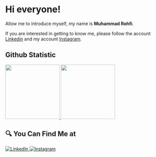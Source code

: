 # Hi everyone! 

Allow me to introduce myself, my name is **Muhammad Rohfi**.

If you are interested in getting to know me, please follow the account [Linkedin](https://www.linkedin.com/in/muhammad-rohfi-1ab71b222/) and my account [Instagram](https://www.instagram.com/muhammad_rohfi/).

## Github Statistic
<p align="left">
<a href="https://github.com/rohfi">
<img height="170em" src="https://github-readme-stats-eight-theta.vercel.app/api/top-langs/?username=rohfi&layout=compact&langs_count=8&theme=buefy"/>
<img height="170em" src="https://github-readme-stats-eight-theta.vercel.app/api?username=rohfi&show_icons=true&theme=buefy&include_all_commits=true&count_private=true"/>
</a>
</p>

## 🔍 You Can Find Me at 
<p> 
  <a href="https://www.linkedin.com/in/muhammad-rohfi-1ab71b222/" target="_blank">
    <img alt="LinkedIn" src="https://img.shields.io/badge/linkedin-%230077B5.svg?&style=for-the-badge&logo=linkedin&logoColor=white" />
  </a> 
  <a href="https://www.instagram.com/muhammad_rohfi/" target="_blank">
    <img alt="Instagram" src="https://img.shields.io/badge/instagram-%23E4405F.svg?&style=for-the-badge&logo=instagram&logoColor=white" />
  </a> 
</p>
